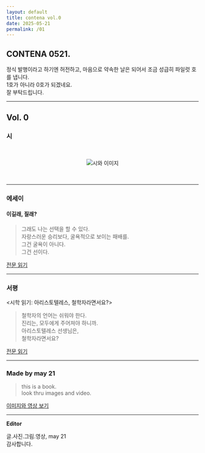 ```yaml
---
layout: default
title: contena vol.0
date: 2025-05-21
permalink: /01
---
```


## <b>CONTENA 0521</b>. 
  
정식 발행이라고 하기엔 허전하고, 마음으로 약속한 날은 되어서 조금 성급히 파일럿 호를 냅니다.  
1호가 아니라 0호가 되겠네요.  
잘 부탁드립니다.  
  
---  
  
## Vol. 0  
  
### 시  
<div style="display: flex;">  
  <img 
  src="{{ '/images/happychoice.png' | relative_url }}" 
  alt="시와 이미지" 
  style="max-width: 100%; height: auto; display: block; margin: 2rem auto;" />
</div>  
  
---
  
### 에세이  
  
#### 이길래, 질래?  

> 그래도 나는 선택을 할 수 있다.  
> 자랑스러운 승리보다, 굴욕적으로 보이는 패배를.  
> 그건 굴욕이 아니다.  
> 그건 선이다.  
  
[전문 읽기](/essay/winlose)  
  
---
  
### 서평  

<시학 읽기: 아리스토텔레스, 철학자라면서요?>  
  
> 철학자의 언어는 쉬워야 한다.  
> 진리는, 모두에게 주어져야 하니까.  
> 아리스토텔레스 선생님은,  
> 철학자라면서요?  
  
[전문 읽기](/review/poetics)  
  
---  
  
### Made by may 21  
  
> this is a book.  
> look thru images and video.  
  
[이미지와 영상 보기](/scrapbook)  
  
---  
  
<b>Editor</b>  
  
글.사진.그림.영상,  may 21  
감사합니다.  
  